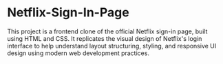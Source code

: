 # Netflix-Sign-In-Page
This project is a frontend clone of the official Netflix sign-in page, built using HTML and CSS. It replicates the visual design of Netflix's login interface to help understand layout structuring, styling, and responsive UI design using modern web development practices.
